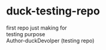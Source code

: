 # duck-testing-repo

first repo just making for
<br>
testing purpose
<br>
Author-duckDevolper (testing repo)
